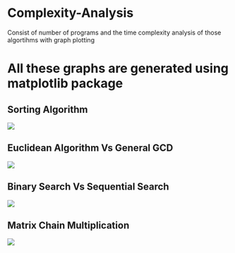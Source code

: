 # Complexity-Analysis
Consist of number of programs and the time complexity analysis of those algortihms with graph plotting
<h1>All these graphs are generated using matplotlib package</h1>
<h2>Sorting Algorithm</h2>
<img src="https://user-images.githubusercontent.com/52813268/161024672-281295dd-70da-416e-8aee-362a5bfb75b3.png"></img>
<h2>Euclidean Algorithm Vs General GCD</h2>
<img src="https://user-images.githubusercontent.com/52813268/161024058-bfbdd23e-edb1-4ad3-b5cc-bd7ecf86c424.png"></img>
<h2>Binary Search Vs Sequential Search</h2>
<img src = "https://user-images.githubusercontent.com/52813268/161024323-55775836-0ad2-425b-8342-c65707d9f9e7.png"</img>
<h2>Matrix Chain Multiplication</h2>
<img src = "https://user-images.githubusercontent.com/52813268/161024512-aa4fd295-a273-4b7b-b1e6-93e52996c548.png"></img>

